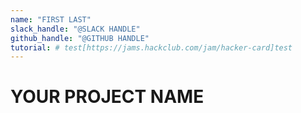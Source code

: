 ```yaml
---
name: "FIRST LAST"
slack_handle: "@SLACK HANDLE"
github_handle: "@GITHUB HANDLE"
tutorial: # test[https://jams.hackclub.com/jam/hacker-card]test
---
```


# YOUR PROJECT NAME

<!-- Describe your board in 2-3 sentences. What are you making? What will it do? -->

<!-- How much is it going to cost? -->

<!-- Tell us a little bit about your design process. What were some challenges? What helped? ***Totally optional*** -->
